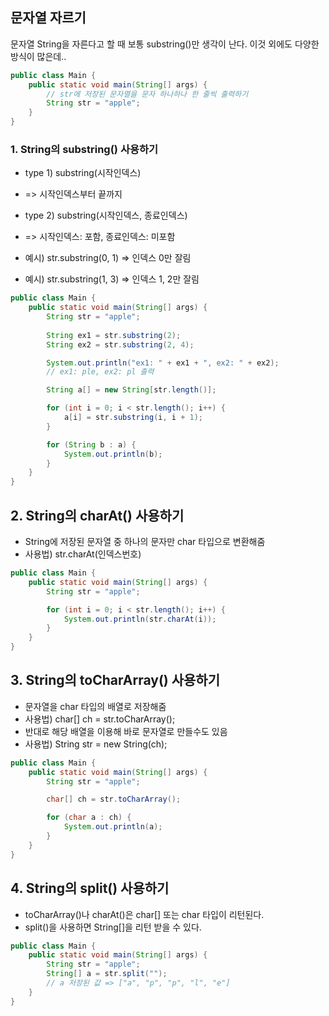 ## 문자열 자르기

문자열 String을 자른다고 할 때 보통 substring()만 생각이 난다. 이것 외에도 다양한 방식이 많은데..

```java
public class Main {
    public static void main(String[] args) {
        // str에 저장된 문자열을 문자 하나하나 한 줄씩 출력하기
        String str = "apple";
    }
}
```

### 1. String의 substring() 사용하기
* type 1) substring(시작인덱스)
* => 시작인덱스부터 끝까지

* type 2) substring(시작인덱스, 종료인덱스) 
* => 시작인덱스: 포함, 종료인덱스: 미포함
* 예시) str.substring(0, 1) => 인덱스 0만 잘림
* 예시) str.substring(1, 3) => 인덱스 1, 2만 잘림

```java
public class Main {
    public static void main(String[] args) {
        String str = "apple";
        
        String ex1 = str.substring(2);
        String ex2 = str.substring(2, 4);

        System.out.println("ex1: " + ex1 + ", ex2: " + ex2);
        // ex1: ple, ex2: pl 출력

        String a[] = new String[str.length()];

        for (int i = 0; i < str.length(); i++) {
            a[i] = str.substring(i, i + 1);
        }

        for (String b : a) {
            System.out.println(b);
        }
    }
}
```

## 2. String의 charAt() 사용하기
* String에 저장된 문자열 중 하나의 문자만 char 타입으로 변환해줌
* 사용법) str.charAt(인덱스번호)

```java
public class Main {
    public static void main(String[] args) {
        String str = "apple";

        for (int i = 0; i < str.length(); i++) {
            System.out.println(str.charAt(i));
        }
    }
}
```

## 3. String의 toCharArray() 사용하기
* 문자열을 char 타입의 배열로 저장해줌
* 사용법) char[] ch = str.toCharArray();
* 반대로 해당 배열을 이용해 바로 문자열로 만들수도 있음
* 사용법) String str = new String(ch);

```java
public class Main {
    public static void main(String[] args) {
        String str = "apple";

        char[] ch = str.toCharArray();

        for (char a : ch) {
            System.out.println(a);
        }
    }
}
```

## 4. String의 split() 사용하기
* toCharArray()나 charAt()은 char[] 또는 char 타입이 리턴된다.
* split()을 사용하면 String[]을 리턴 받을 수 있다.

```java
public class Main {
    public static void main(String[] args) {
        String str = "apple";
        String[] a = str.split("");
        // a 저장된 값 => ["a", "p", "p", "l", "e"]
    }
}
```